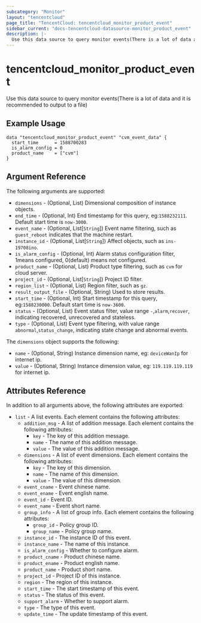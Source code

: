 ```yaml
---
subcategory: "Monitor"
layout: "tencentcloud"
page_title: "TencentCloud: tencentcloud_monitor_product_event"
sidebar_current: "docs-tencentcloud-datasource-monitor_product_event"
description: |-
  Use this data source to query monitor events(There is a lot of data and it is recommended to output to a file)
---
```


# tencentcloud_monitor_product_event

Use this data source to query monitor events(There is a lot of data and it is recommended to output to a file)

## Example Usage

```hcl
data "tencentcloud_monitor_product_event" "cvm_event_data" {
  start_time      = 1588700283
  is_alarm_config = 0
  product_name    = ["cvm"]
}
```

## Argument Reference

The following arguments are supported:

* `dimensions` - (Optional, List) Dimensional composition of instance objects.
* `end_time` - (Optional, Int) End timestamp for this query, eg:`1588232111`. Default start time is `now-3000`.
* `event_name` - (Optional, List[`String`]) Event name filtering, such as `guest_reboot` indicates that the machine restart.
* `instance_id` - (Optional, List[`String`]) Affect objects, such as `ins-19708ino`.
* `is_alarm_config` - (Optional, Int) Alarm status configuration filter, 1means configured, 0(default) means not configured.
* `product_name` - (Optional, List) Product type filtering, such as `cvm` for cloud server.
* `project_id` - (Optional, List[`String`]) Project ID filter.
* `region_list` - (Optional, List) Region filter, such as `gz`.
* `result_output_file` - (Optional, String) Used to store results.
* `start_time` - (Optional, Int) Start timestamp for this query, eg:`1588230000`. Default start time is `now-3600`.
* `status` - (Optional, List) Event status filter, value range `-`,`alarm`,`recover`, indicating recovered, unrecovered and stateless.
* `type` - (Optional, List) Event type filtering, with value range `abnormal`,`status_change`, indicating state change and abnormal events.

The `dimensions` object supports the following:

* `name` - (Optional, String) Instance dimension name, eg: `deviceWanIp` for internet ip.
* `value` - (Optional, String) Instance dimension value, eg: `119.119.119.119` for internet ip.

## Attributes Reference

In addition to all arguments above, the following attributes are exported:

* `list` - A list events. Each element contains the following attributes:
  * `addition_msg` - A list of addition message. Each element contains the following attributes:
    * `key` - The key of this addition message.
    * `name` - The name of this addition message.
    * `value` - The value of this addition message.
  * `dimensions` - A list of event dimensions. Each element contains the following attributes:
    * `key` - The key of this dimension.
    * `name` - The name of this dimension.
    * `value` - The value of this dimension.
  * `event_cname` - Event chinese name.
  * `event_ename` - Event english name.
  * `event_id` - Event ID.
  * `event_name` - Event short name.
  * `group_info` - A list of group info. Each element contains the following attributes:
    * `group_id` - Policy group ID.
    * `group_name` - Policy group name.
  * `instance_id` - The instance ID of this event.
  * `instance_name` - The name of this instance.
  * `is_alarm_config` - Whether to configure alarm.
  * `product_cname` - Product chinese name.
  * `product_ename` - Product english name.
  * `product_name` - Product short name.
  * `project_id` - Project ID of this instance.
  * `region` - The region of this instance.
  * `start_time` - The start timestamp of this event.
  * `status` - The status of this event.
  * `support_alarm` - Whether to support alarm.
  * `type` - The type of this event.
  * `update_time` - The update timestamp of this event.


